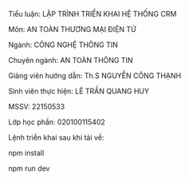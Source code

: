 Tiểu luận: LẬP TRÌNH TRIỂN KHAI HỆ THỐNG CRM

Môn: AN TOÀN THƯƠNG MẠI ĐIỆN TỬ

Ngành: CÔNG NGHỆ THÔNG TIN

Chuyên ngành: AN TOÀN THÔNG TIN

Giảng viên hướng dẫn: Th.S NGUYỄN CÔNG THẠNH

Sinh viên thực hiện: LÊ TRẦN QUANG HUY 

MSSV: 22150533


Lớp học phần: 020100115402

Lệnh triển khai sau khi tải về:

npm install 

npm run dev
